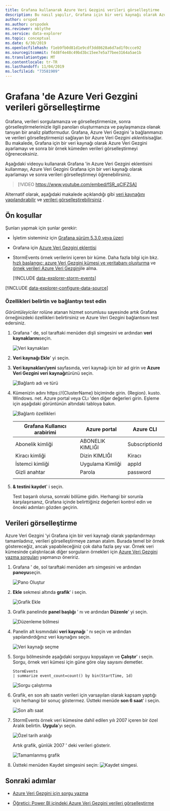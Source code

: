 ```yaml
---
title: Grafana kullanarak Azure Veri Gezgini verileri görselleştirme
description: Bu nasıl yapılır, Grafana için bir veri kaynağı olarak Azure Veri Gezgini ayarlamayı ve sonra bir örnek kümeden verileri görselleştirmeyi öğrenirsiniz.
author: orspod
ms.author: orspodek
ms.reviewer: mblythe
ms.service: data-explorer
ms.topic: conceptual
ms.date: 6/30/2019
ms.openlocfilehash: f1eb9fb0d81d1e9cdf3dd8628a6d7ad1f0ccce92
ms.sourcegitcommit: f4d8f4e48c49bd3bc15ee7e5a77bee3164a5ae1b
ms.translationtype: MT
ms.contentlocale: tr-TR
ms.lasthandoff: 11/04/2019
ms.locfileid: "73581909"
---
```

# <a name="visualize-data-from-azure-data-explorer-in-grafana"></a>Grafana 'de Azure Veri Gezgini verileri görselleştirme

Grafana, verileri sorgulamanıza ve görselleştirmenize, sonra görselleştirmelerinizle ilgili panoları oluşturmanıza ve paylaşmanıza olanak tanıyan bir analiz platformudur. Grafana, Azure Veri Gezgini 'a bağlanmanızı ve verileri görselleştirmenizi sağlayan bir Azure Veri Gezgini *eklentisi*sağlar. Bu makalede, Grafana için bir veri kaynağı olarak Azure Veri Gezgini ayarlamayı ve sonra bir örnek kümeden verileri görselleştirmeyi öğreneceksiniz.

Aşağıdaki videoyu kullanarak Grafana 'in Azure Veri Gezgini eklentisini kullanmayı, Azure Veri Gezgini Grafana için bir veri kaynağı olarak ayarlamayı ve sonra verileri görselleştirmeyi öğrenebilirsiniz. 

> [!VIDEO https://www.youtube.com/embed/fSR_qCIFZSA]

Alternatif olarak, aşağıdaki makalede açıklandığı gibi [veri kaynağını yapılandırabilir](#configure-the-data-source) ve [verileri görselleştirebilirsiniz](#visualize-data) .

## <a name="prerequisites"></a>Ön koşullar

Şunları yapmak için şunlar gerekir:

* İşletim sisteminiz için [Grafana sürüm 5.3.0 veya üzeri](https://docs.grafana.org/installation/)

* Grafana için [Azure Veri Gezgini eklentisi](https://grafana.com/plugins/grafana-azure-data-explorer-datasource/installation)

* StormEvents örnek verilerini içeren bir küme. Daha fazla bilgi için bkz. [hızlı başlangıç: azure Veri Gezgini kümesi ve veritabanı oluşturma](create-cluster-database-portal.md) ve [örnek verileri Azure Veri Gezgini](ingest-sample-data.md)ile alma.

    [!INCLUDE [data-explorer-storm-events](../../includes/data-explorer-storm-events.md)]

[!INCLUDE [data-explorer-configure-data-source](../../includes/data-explorer-configure-data-source.md)]

### <a name="specify-properties-and-test-the-connection"></a>Özellikleri belirtin ve bağlantıyı test edin

*Görüntüleyiciler* rolüne atanan hizmet sorumlusu sayesinde artık Grafana örneğinizdeki özellikleri belirtirsiniz ve Azure Veri Gezgini bağlantısını test edersiniz.

1. Grafana ' de, sol taraftaki menüden dişli simgesini ve ardından **veri kaynaklarını**seçin.

    ![Veri kaynakları](media/grafana/data-sources.png)

1. **Veri kaynağı Ekle**' yi seçin.

1. **Veri kaynakları/yeni** sayfasında, veri kaynağı için bir ad girin ve **Azure Veri Gezgini veri kaynağı**türünü seçin.

    ![Bağlantı adı ve türü](media/grafana/connection-name-type.png)

1. Kümenizin adını https://{ClusterName} biçiminde girin. {Region}. kusto. Windows. net. Azure portal veya CLı 'den diğer değerleri girin. Eşleme için aşağıdaki görüntünün altındaki tabloya bakın.

    ![Bağlantı özellikleri](media/grafana/connection-properties.png)

    | Grafana Kullanıcı arabirimi | Azure portal | Azure CLI |
    | --- | --- | --- |
    | Abonelik kimliği | ABONELIK KIMLIĞI | SubscriptionId |
    | Kiracı kimliği | Dizin KIMLIĞI | Kiracı |
    | İstemci kimliği | Uygulama Kimliği | appId |
    | Gizli anahtar | Parola | password |
    | | | |

1. **& testini kaydet**' i seçin.

    Test başarılı olursa, sonraki bölüme gidin. Herhangi bir sorunla karşılaşırsanız, Grafana içinde belirttiğiniz değerleri kontrol edin ve önceki adımları gözden geçirin.

## <a name="visualize-data"></a>Verileri görselleştirme

Azure Veri Gezgini 'yi Grafana için bir veri kaynağı olarak yapılandırmayı tamamladınız, verileri görselleştirmeye zaman atalım. Burada temel bir örnek göstereceğiz, ancak yapabileceğiniz çok daha fazla şey var. Örnek veri kümesinde çalıştırılacak diğer sorguların örnekleri için [Azure Veri Gezgini yazma sorguları](write-queries.md) yapmanızı öneririz.

1. Grafana ' de, sol taraftaki menüden artı simgesini ve ardından **panoyu**seçin.

    ![Pano Oluştur](media/grafana/create-dashboard.png)

1. **Ekle** sekmesi altında **grafik**' i seçin.

    ![Grafik Ekle](media/grafana/add-graph.png)

1. Grafik panelinde **panel başlığı** ' nı ve ardından **Düzenle**' yi seçin.

    ![Düzenleme bölmesi](media/grafana/edit-panel.png)

1. Panelin alt kısmındaki **veri kaynağı** ' nı seçin ve ardından yapılandırdığınız veri kaynağını seçin.

    ![Veri kaynağı seçme](media/grafana/select-data-source.png)

1. Sorgu bölmesinde aşağıdaki sorguyu kopyalayın ve **Çalıştır**' ı seçin. Sorgu, örnek veri kümesi için güne göre olay sayısını demetler.

    ```kusto
    StormEvents
    | summarize event_count=count() by bin(StartTime, 1d)
    ```

    ![Sorgu çalıştırma](media/grafana/run-query.png)

1. Grafik, en son altı saatin verileri için varsayılan olarak kapsam yaptığı için herhangi bir sonuç göstermez. Üstteki menüde **son 6 saat**' i seçin.

    ![Son altı saat](media/grafana/last-six-hours.png)

1. StormEvents örnek veri kümesine dahil edilen yılı 2007 içeren bir özel Aralık belirtin. **Uygula**’yı seçin.

    ![Özel tarih aralığı](media/grafana/custom-date-range.png)

    Artık grafik, günlük 2007 ' deki verileri gösterir.

    ![Tamamlanmış grafik](media/grafana/finished-graph.png)

1. Üstteki menüden Kaydet simgesini seçin: ![Kaydet simgesi](media/grafana/save-icon.png).

## <a name="next-steps"></a>Sonraki adımlar

* [Azure Veri Gezgini için sorgu yazma](write-queries.md)

* [Öğretici: Power BI içindeki Azure Veri Gezgini verileri görselleştirme](visualize-power-bi.md)
